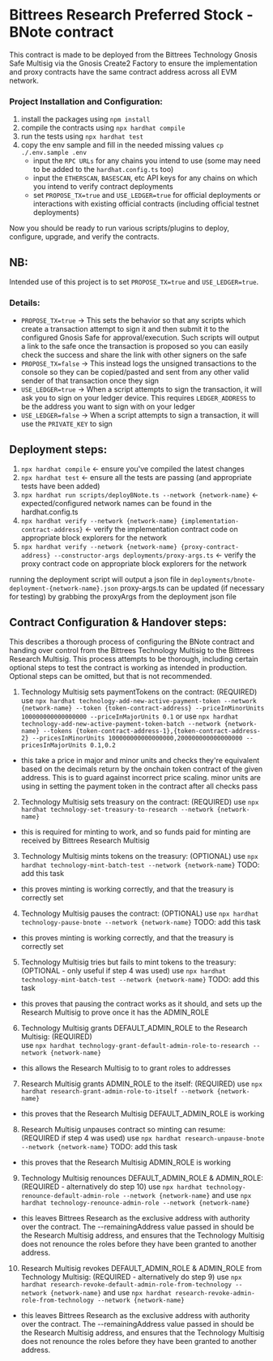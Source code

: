 # Bittrees Research Preferred Stock - BNote contract

This contract is made to be deployed from the Bittrees Technology Gnosis Safe Multisig 
via the Gnosis Create2 Factory to ensure the implementation and proxy contracts have the
same contract address across all EVM network.

### Project Installation and Configuration:
1. install the packages using `npm install`
2. compile the contracts using `npx hardhat compile`
3. run the tests using `npx hardhat test`
4. copy the env sample and fill in the needed missing values `cp ./.env.sample .env`
   - input the `RPC URLs` for any chains you intend to use (some may need to be added to the `hardhat.config.ts` too) 
   - input the `ETHERSCAN`, `BASESCAN`, etc API keys for any chains on which you intend to verify contract deployments
   - set `PROPOSE_TX=true` and `USE_LEDGER=true` for official deployments or interactions with existing official contracts (including official testnet deployments)

Now you should be ready to run various scripts/plugins to deploy, configure, upgrade, and verify the contracts.

## NB:
Intended use of this project is to set `PROPOSE_TX=true` and `USE_LEDGER=true`.

### Details:
- `PROPOSE_TX=true` -> This sets the behavior so that any scripts which create a transaction attempt to 
sign it and then submit it to the configured Gnosis Safe for approval/execution. Such scripts will output
a link to the safe once the transaction is proposed so you can easily check the success and share the link 
with other signers on the safe
- `PROPOSE_TX=false` -> This instead logs the unsigned transactions to the console so they can be copied/pasted and
sent from any other valid sender of that transaction once they sign
- `USE_LEDGER=true` -> When a script attempts to sign the transaction, it will ask you to sign on your
ledger device. This requires `LEDGER_ADDRESS` to be the address you want to sign with on your ledger
- `USE_LEDGER=false` -> When a script attempts to sign a transaction, it will use the `PRIVATE_KEY` to sign

## Deployment steps:
1. `npx hardhat compile` <- ensure you've compiled the latest changes
2. `npx hardhat test` <- ensure all the tests are passing (and appropriate tests have been added)
3. `npx hardhat run scripts/deployBNote.ts --network {network-name}` <- expected/configured network names can be found in the hardhat.config.ts
4. `npx hardhat verify --network {network-name} {implementation-contract-address}` <- verify the implementation contract code on appropriate block explorers for the network
5. `npx hardhat verify --network {network-name} {proxy-contract-address} --constructor-args deployments/proxy-args.ts` <- verify the proxy contract code on appropriate block explorers for the network

running the deployment script will output a json file in `deployments/bnote-deployment-{network-name}.json`
proxy-args.ts can be updated (if necessary for testing) by grabbing the proxyArgs from the deployment json file

## Contract Configuration & Handover steps:
This describes a thorough process of configuring the BNote contract and handing over control from the Bittrees Technology 
Multisig to the Bittrees Research Multisig. This process attempts to be thorough, including certain optional steps to test
the contract is working as intended in production. Optional steps can be omitted, but that is not recommended.

1. Technology Multisig sets paymentTokens on the contract: (REQUIRED)
use `npx hardhat technology-add-new-active-payment-token --network {network-name} --token {token-contract-address} --priceInMinorUnits 100000000000000000 --priceInMajorUnits 0.1`
or use `npx hardhat technology-add-new-active-payment-token-batch --network {network-name} --tokens {token-contract-address-1},{token-contract-address-2} --pricesInMinorUnits 100000000000000000,200000000000000000 --pricesInMajorUnits 0.1,0.2`
* this take a price in major and minor units and checks they're equivalent based on the decimals return by the onchain 
token contract of the given address. This is to guard against incorrect price scaling. minor units are using in setting 
the payment token in the contract after all checks pass

2. Technology Multisig sets treasury on the contract: (REQUIRED)
use `npx hardhat technology-set-treasury-to-research --network {network-name}`
* this is required for minting to work, and so funds paid for minting are received by Bittrees Research Multisig 

3. Technology Multisig mints tokens on the treasury: (OPTIONAL)
use `npx hardhat technology-mint-batch-test --network {network-name}` TODO: add this task
* this proves minting is working correctly, and that the treasury is correctly set

4. Technology Multisig pauses the contract: (OPTIONAL)
use `npx hardhat technology-pause-bnote --network {network-name}` TODO: add this task
* this proves minting is working correctly, and that the treasury is correctly set

5. Technology Multisig tries but fails to mint tokens to the treasury: (OPTIONAL - only useful if step 4 was used)
use `npx hardhat technology-mint-batch-test --network {network-name}` TODO: add this task
* this proves that pausing the contract works as it should, and sets up the Research Multisig to prove once it has the ADMIN_ROLE

6. Technology Multisig grants DEFAULT_ADMIN_ROLE to the Research Multisig: (REQUIRED)  
use `npx hardhat technology-grant-default-admin-role-to-research --network {network-name}`
* this allows the Research Multisig to to grant roles to addresses 

7. Research Multisig grants ADMIN_ROLE to the itself: (REQUIRED)
use `npx hardhat research-grant-admin-role-to-itself --network {network-name}`
* this proves that the Research Multisig DEFAULT_ADMIN_ROLE is working

8. Research Multisig unpauses contract so minting can resume: (REQUIRED if step 4 was used)
use `npx hardhat research-unpause-bnote --network {network-name}` TODO: add this task
* this proves that the Research Multisig ADMIN_ROLE is working

9. Technology Multisig renounces DEFAULT_ADMIN_ROLE & ADMIN_ROLE: (REQUIRED - alternatively do step 10)
use `npx hardhat technology-renounce-default-admin-role --network {network-name}`
and use `npx hardhat technology-renounce-admin-role --network {network-name}`
* this leaves Bittrees Research as the exclusive address with authority over the contract. The --remainingAddress value
passed in should be the Research Multisig address, and ensures that the Technology Multisig does not renounce the roles
before they have been granted to another address.

10. Research Multisig revokes DEFAULT_ADMIN_ROLE & ADMIN_ROLE from Technology Multisig: (REQUIRED - alternatively do step 9)
use `npx hardhat research-revoke-default-admin-role-from-technology --network {network-name}`
and use `npx hardhat research-revoke-admin-role-from-technology --network {network-name}`
* this leaves Bittrees Research as the exclusive address with authority over the contract. The --remainingAddress value 
passed in should be the Research Multisig address, and ensures that the Technology Multisig does not renounce the roles
before they have been granted to another address.
